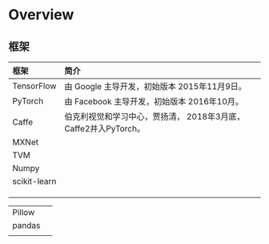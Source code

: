 # Overview

## 框架

| 框架 | 简介 |
| :--- | :--- |
| TensorFlow  | 由 Google 主导开发，初始版本 2015年11月9日。 |
| PyTorch  | 由 Facebook 主导开发，初始版本 2016年10月。 |
| Caffe | 伯克利视觉和学习中心，贾扬清， 2018年3月底，Caffe2并入PyTorch。 |
| MXNet |  |
| TVM |  |
| Numpy |  |
| scikit-learn |  |
|  |  |
|  |  |
|  |  |

|  |  |
| :--- | :--- |
| Pillow |  |
| pandas |  |
|  |  |

